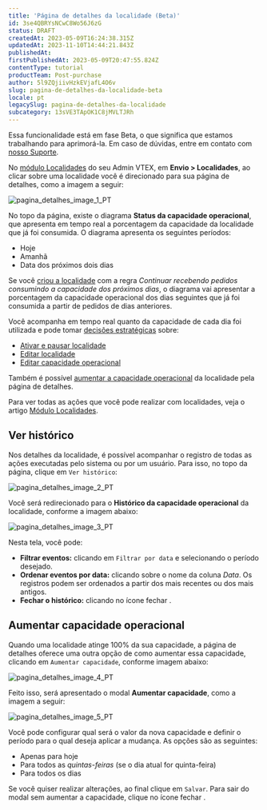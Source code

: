 ```yaml
---
title: 'Página de detalhes da localidade (Beta)'
id: 3se4QBRYsNCwC8Wo56J6zG
status: DRAFT
createdAt: 2023-05-09T16:24:38.315Z
updatedAt: 2023-11-10T14:44:21.843Z
publishedAt: 
firstPublishedAt: 2023-05-09T20:47:55.824Z
contentType: tutorial
productTeam: Post-purchase
author: 5l9ZQjiivHzkEVjafL4O6v
slug: pagina-de-detalhes-da-localidade-beta
locale: pt
legacySlug: pagina-de-detalhes-da-localidade
subcategory: 13sVE3TApOK1C8jMVLTJRh
---
```


<div class="alert alert-info">
Essa funcionalidade está em fase Beta, o que significa que estamos trabalhando para aprimorá-la. Em caso de dúvidas, entre em contato com <a href= "https://support.vtex.com/hc/pt-br/requests">nosso Suporte</a>.
</div>

No [módulo Localidades](https://help.vtex.com/pt/tutorial/modulo-localidades--2thSYLMAS8KAd8V4XuBLSy) do seu Admin VTEX, em **Envio > Localidades**, ao clicar sobre uma localidade você é direcionado para sua página de detalhes, como a imagem a seguir:

![pagina_detalhes_image_1_PT](https://images.ctfassets.net/alneenqid6w5/6fehx8bwcHLXGXZFALiGSR/4fe303ef087c40b1eb7147ac39a949de/pagina_detalhes_image_1_PT.png)

No topo da página, existe o diagrama **Status da capacidade operacional**, que apresenta em tempo real a porcentagem da capacidade da localidade que já foi consumida. O diagrama apresenta os seguintes períodos:

* Hoje
* Amanhã
* Data dos próximos dois dias

Se você [criou a localidade](https://help.vtex.com/pt/tutorial/modulo-localidades--2thSYLMAS8KAd8V4XuBLSy#criar-localidade) com a regra _Continuar recebendo pedidos consumindo a capacidade dos próximos dias_, o diagrama vai apresentar a porcentagem da capacidade operacional dos dias seguintes que já foi consumida a partir de pedidos de dias anteriores.

Você acompanha em tempo real quanto da capacidade de cada dia foi utilizada e pode tomar [decisões estratégicas](https://help.vtex.com/pt/tutorial/modulo-localidades--2thSYLMAS8KAd8V4XuBLSy#estrategias-de-negocio) sobre:

* [Ativar e pausar localidade](https://help.vtex.com/pt/tutorial/modulo-localidades--2thSYLMAS8KAd8V4XuBLSy#ativar-e-pausar-localidade)
* [Editar localidade](https://help.vtex.com/pt/tutorial/modulo-localidades--2thSYLMAS8KAd8V4XuBLSy#editar-localidade)
* [Editar capacidade operacional](https://help.vtex.com/pt/tutorial/modulo-localidades--2thSYLMAS8KAd8V4XuBLSy#editar-capacidade-operacional)

Também é possível [aumentar a capacidade operacional](#aumentar-capacidade-operacional) da localidade pela página de detalhes.

<div class = "alert alert-info">
Para ver todas as ações que você pode realizar com localidades, veja o artigo <a href="https://help.vtex.com/pt/tutorial/modulo-localidades--2thSYLMAS8KAd8V4XuBLSy">Módulo Localidades</a>.
</div>

## Ver histórico

Nos detalhes da localidade, é possível acompanhar o registro de todas as ações executadas pelo sistema ou por um usuário. Para isso, no topo da página, clique em `Ver histórico`:

![pagina_detalhes_image_2_PT](https://images.ctfassets.net/alneenqid6w5/31OXQKO48e7bRiNn5HptZF/610023d778dd4ae1442321f20365379c/pagina_detalhes_image_2_PT.png)

Você será redirecionado para o **Histórico da capacidade operacional** da localidade, conforme a imagem abaixo:

![pagina_detalhes_image_3_PT](https://images.ctfassets.net/alneenqid6w5/6r91diwK9rP2LVMz1qOweq/007aa6776d06df12dd56a37269e53389/pagina_detalhes_image_3_PT.png)

Nesta tela, você pode:

* **Filtrar eventos:** clicando em `Filtrar por data` e selecionando o período desejado.
* **Ordenar eventos por data:** clicando sobre o nome da coluna _Data_. Os registros podem ser ordenados a partir dos mais recentes ou dos mais antigos.
* **Fechar o histórico:** clicando no ícone fechar <i class="fas fa-times"></i>.

## Aumentar capacidade operacional

Quando uma localidade atinge <i class="fas fa-exclamation-triangle"></i> 100% da sua capacidade, a página de detalhes oferece uma outra opção de como aumentar essa capacidade, clicando em `Aumentar capacidade`, conforme imagem abaixo:

![pagina_detalhes_image_4_PT](https://images.ctfassets.net/alneenqid6w5/3AhCW3Psea1eTlcGMZ51im/eee4c4f097cd862b465cdf5fcf9b2e00/pagina_detalhes_image_4_PT.png)

Feito isso, será apresentado o modal **Aumentar capacidade**, como a imagem a seguir:

![pagina_detalhes_image_5_PT](https://images.ctfassets.net/alneenqid6w5/625fjXiFlU5wtL9ySZnVT4/c397d8c8e496642061cbf880d7d1736f/pagina_detalhes_image_5_PT.png)

Você pode configurar qual será o valor da nova capacidade e definir o período para o qual deseja aplicar a mudança. As opções são as seguintes:

* Apenas para hoje
* Para todos as _quintas-feiras_ (se o dia atual for quinta-feira)
* Para todos os dias

Se você quiser realizar alterações, ao final clique em `Salvar`. Para sair do modal sem aumentar a capacidade, clique no ícone fechar <i class="fas fa-times"></i>.
